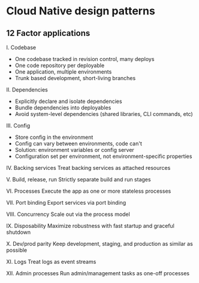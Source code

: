 # Cloud Native design patterns

## 12 Factor applications

I. Codebase
- One codebase tracked in revision control, many deploys
- One code repository per deployable
- One application, multiple environments
- Trunk based development, short-living branches

II. Dependencies
- Explicitly declare and isolate dependencies
- Bundle dependencies into deployables
- Avoid system-level dependencies (shared libraries, CLI commands, etc)

III. Config
- Store config in the environment
- Config can vary between environments, code can't
- Solution: environment variables or config server
- Configuration set per environment, not environment-specific properties

IV. Backing services
Treat backing services as attached resources

V. Build, release, run
Strictly separate build and run stages

VI. Processes
Execute the app as one or more stateless processes

VII. Port binding
Export services via port binding

VIII. Concurrency
Scale out via the process model

IX. Disposability
Maximize robustness with fast startup and graceful shutdown

X. Dev/prod parity
Keep development, staging, and production as similar as possible

XI. Logs
Treat logs as event streams

XII. Admin processes
Run admin/management tasks as one-off processes
